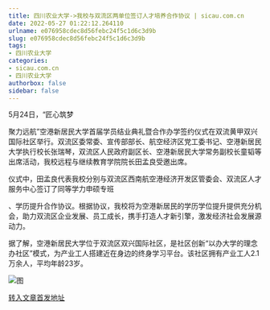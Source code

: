 ```yaml
---
title: 四川农业大学->我校与双流区两单位签订人才培养合作协议 | sicau.com.cn
date: 2022-05-27 01:22:12.264110
urlname: e076958cdec8d56febc24f5c1d6c3d9b
slug: e076958cdec8d56febc24f5c1d6c3d9b
tags: 
- 四川农业大学
categories:
- sicau.com.cn
- 四川农业大学
authorbox: false
sidebar: false
---
```

5月24日，“匠心筑梦

聚力远航”空港新居民大学首届学员结业典礼暨合作办学签约仪式在双流黄甲双兴国际社区举行。双流区委常委、宣传部部长、航空经济区党工委书记、空港新居民大学执行校长张瑞琴，双流区人民政府副区长、空港新居民大学常务副校长童韬等出席活动，我校远程与继续教育学院院长田孟良受邀出席。

仪式中，田孟良代表我校分别与双流区西南航空港经济开发区管委会、双流区人才服务中心签订了同等学力申硕专班
<!--more-->
、学历提升合作协议。根据协议，我校将为空港新居民的学历学位提升提供充分机会，助力双流区企业发展、员工成长，携手打造人才新引擎，激发经济社会发展源动力。

据了解，空港新居民大学位于双流区双兴国际社区，是社区创新“以办大学的理念办社区”模式，为产业工人搭建近在身边的终身学习平台。该社区拥有产业工人2.1万余人，平均年龄23岁。

![图](https://news.sicau.edu.cn/__local/0/F5/84/D37EA5436B0737B91F90A2B3303_F0575B88_51E32.jpg)

[转入文章首发地址](https://news.sicau.edu.cn/info/1078/67983.htm)